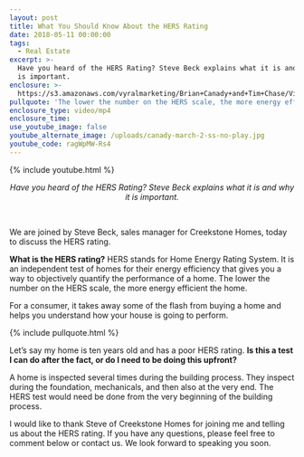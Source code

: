 ```yaml
---
layout: post
title: What You Should Know About the HERS Rating
date: 2018-05-11 00:00:00
tags:
  - Real Estate
excerpt: >-
  Have you heard of the HERS Rating? Steve Beck explains what it is and why it
  is important.
enclosure: >-
  https://s3.amazonaws.com/vyralmarketing/Brian+Canady+and+Tim+Chase/Videos/What+You+Should+Know+About+the+HERS+Rating.mp4
pullquote: 'The lower the number on the HERS scale, the more energy efficient the home.'
enclosure_type: video/mp4
enclosure_time:
use_youtube_image: false
youtube_alternate_image: /uploads/canady-march-2-ss-no-play.jpg
youtube_code: ragWpMW-Rs4
---
```


{% include youtube.html %}

<center><em>Have you heard of the HERS Rating? Steve Beck explains what it is and why it is important.</em></center>

 

We are joined by Steve Beck, sales manager for Creekstone Homes, today to discuss the HERS rating.

**What is the HERS rating?** HERS stands for Home Energy Rating System. It is an independent test of homes for their energy efficiency that gives you a way to objectively quantify the performance of a home. The lower the number on the HERS scale, the more energy efficient the home.

For a consumer, it takes away some of the flash from buying a home and helps you understand how your house is going to perform.

{% include pullquote.html %}

Let’s say my home is ten years old and has a poor HERS rating. **Is this a test I can do after the fact, or do I need to be doing this upfront?**

A home is inspected several times during the building process. They inspect during the foundation, mechanicals, and then also at the very end. The HERS test would need be done from the very beginning of the building process.

I would like to thank Steve of Creekstone Homes for joining me and telling us about the HERS rating. If you have any questions, please feel free to comment below or contact us. We look forward to speaking you soon.